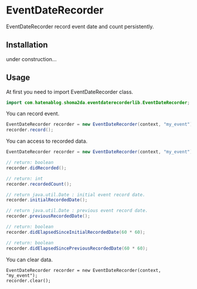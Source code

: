 EventDateRecorder
===========

EventDateRecorder record event date and count persistently.

## Installation

under construction...

## Usage

At first you need to import EventDateRecorder class.
```java
import com.hatenablog.shoma2da.eventdaterecorderlib.EventDateRecorder;
```

You can record event.
```java
EventDateRecorder recorder = new EventDateRecorder(context, "my_event");
recorder.record();
```

You can access to recorded data.
```java
EventDateRecorder recorder = new EventDateRecorder(context, "my_event");

// return: boolean
recorder.didRecorded();

// return: int
recorder.recordedCount();

// return java.util.Date : initial event record date.
recorder.initialRecordedDate();

// return java.util.Date : previous event record date.
recorder.previousRecordedDate();

// return: boolean
recorder.didElapsedSinceInitialRecordedDate(60 * 60);

// return: boolean
recorder.didElapsedSincePreviousRecordedDate(60 * 60);
```

You can clear data.
```objc
EventDateRecorder recorder = new EventDateRecorder(context, "my_event");
recorder.clear();
```
